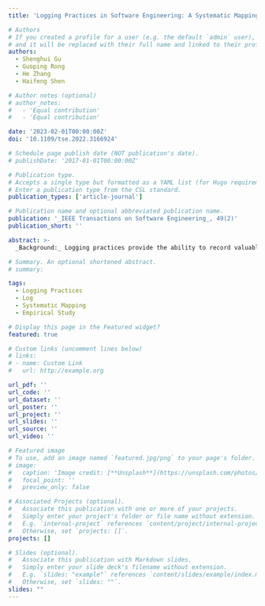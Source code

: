 ```yaml
---
title: 'Logging Practices in Software Engineering: A Systematic Mapping Study'

# Authors
# If you created a profile for a user (e.g. the default `admin` user), write the username (folder name) here
# and it will be replaced with their full name and linked to their profile.
authors:
  - Shenghui Gu
  - Guoping Rong
  - He Zhang
  - Haifeng Shen

# Author notes (optional)
# author_notes:
#   - 'Equal contribution'
#   - 'Equal contribution'

date: '2023-02-01T00:00:00Z'
doi: '10.1109/tse.2022.3166924'

# Schedule page publish date (NOT publication's date).
# publishDate: '2017-01-01T00:00:00Z'

# Publication type.
# Accepts a single type but formatted as a YAML list (for Hugo requirements).
# Enter a publication type from the CSL standard.
publication_types: ['article-journal']

# Publication name and optional abbreviated publication name.
publication: '_IEEE Transactions on Software Engineering_, 49(2)'
publication_short: ''

abstract: >-
  _Background:_ Logging practices provide the ability to record valuable runtime information of software systems to support operations tasks such as service monitoring and troubleshooting. However, current logging practices face common challenges. On the one hand, although the importance of logging practices has been broadly recognized, most of them are still conducted in an arbitrary or ad-hoc manner, ending up with questionable or inadequate support to perform these tasks. On the other hand, considerable research effort has been carried out on logging practices, however, few of the proposed techniques or methods have been widely adopted in industry. _Objective:_ This study aims to establish a comprehensive understanding of the research state of logging practices, with a focus on unveiling possible problems and gaps which further shed light on the potential future research directions. Method: We carried out a systematic mapping study on logging practices with 56 primary studies. _Results:_ This study provides a holistic report of the existing research on logging practices by systematically synthesizing and analyzing the focus and inter-relationship of the existing research in terms of issues, research topics and solution approaches. Using _3W1H_--_**W**hy to log_, _**W**here to log_, _**W**hat to log_ and _**H**ow well is the logging_--as the categorization standard, we find that: (1) the best known issues in logging practices have been repeatedly investigated; (2) the issues are often studied separately without considering their intricate relationships; (3) the _Where_ and _What_ questions have attracted the majority of research attention while little research effort has been made on the _Why_ and _How well_ questions; and (4) the relationships between issues, research topics, and approaches regarding logging practices appear many-to-many, which indicates a lack of profound understanding of the issues in practice and how they should be appropriately tackled. _Conclusions:_ This study indicates a need to advance the state of research on logging practices. For example, more research effort should be invested on _why to log_ to set the anchor of logging practices as well as on _how well is the logging_ to close the loop. In addition, a holistic process perspective should be taken into account in both the research and the adoption related to logging practices.

# Summary. An optional shortened abstract.
# summary:

tags:
  - Logging Practices
  - Log
  - Systematic Mapping
  - Empirical Study

# Display this page in the Featured widget?
featured: true

# Custom links (uncomment lines below)
# links:
# - name: Custom Link
#   url: http://example.org

url_pdf: ''
url_code: ''
url_dataset: ''
url_poster: ''
url_project: ''
url_slides: ''
url_source: ''
url_video: ''

# Featured image
# To use, add an image named `featured.jpg/png` to your page's folder.
# image:
#   caption: 'Image credit: [**Unsplash**](https://unsplash.com/photos/pLCdAaMFLTE)'
#   focal_point: ''
#   preview_only: false

# Associated Projects (optional).
#   Associate this publication with one or more of your projects.
#   Simply enter your project's folder or file name without extension.
#   E.g. `internal-project` references `content/project/internal-project/index.md`.
#   Otherwise, set `projects: []`.
projects: []

# Slides (optional).
#   Associate this publication with Markdown slides.
#   Simply enter your slide deck's filename without extension.
#   E.g. `slides: "example"` references `content/slides/example/index.md`.
#   Otherwise, set `slides: ""`.
slides: ""
---
```

